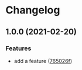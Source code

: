 # Changelog

## 1.0.0 (2021-02-20)


### Features

* add a feature ([765026f](https://www.github.com/andrewmcodes/release-please-demo/commit/765026fd2534bb3f69d07cd9444230b43a3be815))

